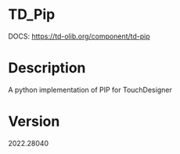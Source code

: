 # TD_Pip

DOCS:
https://td-olib.org/component/td-pip

# Description
A python implementation of PIP for TouchDesigner

# Version
2022.28040

